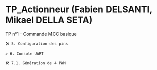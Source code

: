 # TP_Actionneur (Fabien DELSANTI, Mikael DELLA SETA)




TP n°1 - Commande MCC basique



	🛠 5. Configuration des pins

	✔ 6. Console UART

	🛠 7.1. Génération de 4 PWM